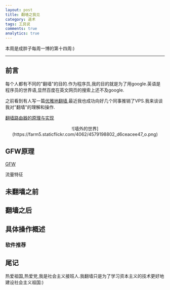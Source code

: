 ```yaml
---
layout: post
title: 翻墙之我见
category: 道术
tags: 工具说
comments: true
analytics: true
---
```


本周是成胖子每周一博的第十四周:)

---

## 前言
每个人都有不同的"翻墙"的目的.作为程序员,我的目的就是为了用google.英语是程序员的世界语,显然百度在英文网页的搜索上还不及google.

之前看到有人写一篇[优雅地翻墙](http://mp.weixin.qq.com/s?__biz=MzA3NTEzMTUwNA==&mid=210457700&idx=1&sn=322d1e4c13d3f33ade848e3889c410bf&scene=1#rd),最近我也成功向好几个同事推销了VPS.我来谈谈我对"翻墙"的理解和操作.

[翻墙路由器的原理与实现](https://docs.google.com/document/d/1mmMiMYbviMxJ-DhTyIGdK7OOg581LSD1CZV4XY1OMG8/pub)


<center>
![墙外的世界](https://farm5.staticflickr.com/4062/4579198802_d6ceacee47_o.png)
</center>

## GFW原理
[GFW](https://zh.wikipedia.org/wiki/%E9%98%B2%E7%81%AB%E9%95%BF%E5%9F%8E)

流量特征

## 未翻墙之前

## 翻墙之后

## 具体操作概述

### 软件推荐

## 尾记
热爱祖国,热爱党,我是社会主义接班人.我翻墙只是为了学习资本主义的技术更好地建设社会主义祖国:)

